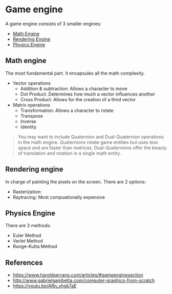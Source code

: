 # Game engine

A game engine consists of 3 smaller engines:

* [Math Engine](#math-engine)
* [Rendering Engine](#rendering-engine)
* [Physics Engine](#physics-engine)

## Math engine

The most fundamental part. It encapsules all the math complexity.

* Vector operations
  * Addition & subtraction: Allows a character to move
  * Dot Product: Determines how much a vector influences another
  * Cross Product: Allows for the creation of a third vector
* Matrix operations
  * Transformation: Allows a character to rotate
  * Transpose
  * Inverse
  * Identity

> You may want to include Quaternion and Dual-Quaternion operations in the math engine. Quaternions rotate game entities but uses less space and are faster than matrices. Dual-Quaternions offer the beauty of translation and rotation in a single math entity.

## Rendering engine

In charge of painting the pixels on the screen. There are 2 options:
* Rasterization:
* Raytracing: Most compuationally expensive


## Physics Engine

There are 3 methods:
* Euler Method
* Verlet Method
* Runge-Kutta Method


## References

* https://www.haroldserrano.com/articles/#gameenginesection
* http://www.gabrielgambetta.com/computer-graphics-from-scratch
* https://youtu.be/ARn_yhgk7aE
